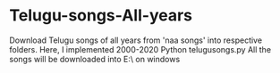 # Telugu-songs-All-years
Download Telugu songs of all years from 'naa songs' into respective folders. Here, I implemented 2000-2020
Python telugusongs.py
All the songs will be downloaded into E:\ on windows

